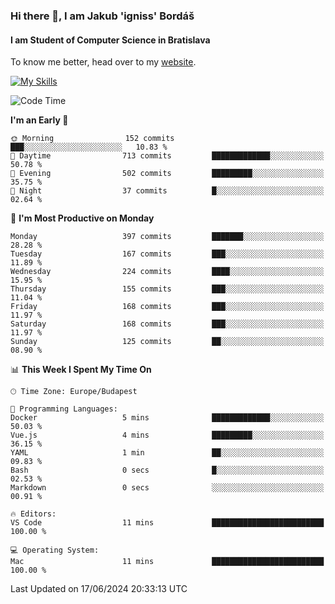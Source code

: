### Hi there 👋, I am Jakub 'igniss' Bordáš

#### I am Student of Computer Science in Bratislava
To know me better, head over to my [website](https://bordas.sk).

[![My Skills](https://skillicons.dev/icons?i=js,html,css,figma,svelte,java,kotlin,python,postgresql,typescript,nest,nodejs)](https://bordas.sk)


<!--START_SECTION:waka-->
![Code Time](http://img.shields.io/badge/Code%20Time-1%2C480%20hrs%2016%20mins-blue)

**I'm an Early 🐤** 

```text
🌞 Morning                152 commits         ███░░░░░░░░░░░░░░░░░░░░░░   10.83 % 
🌆 Daytime                713 commits         █████████████░░░░░░░░░░░░   50.78 % 
🌃 Evening                502 commits         █████████░░░░░░░░░░░░░░░░   35.75 % 
🌙 Night                  37 commits          █░░░░░░░░░░░░░░░░░░░░░░░░   02.64 % 
```
📅 **I'm Most Productive on Monday** 

```text
Monday                   397 commits         ███████░░░░░░░░░░░░░░░░░░   28.28 % 
Tuesday                  167 commits         ███░░░░░░░░░░░░░░░░░░░░░░   11.89 % 
Wednesday                224 commits         ████░░░░░░░░░░░░░░░░░░░░░   15.95 % 
Thursday                 155 commits         ███░░░░░░░░░░░░░░░░░░░░░░   11.04 % 
Friday                   168 commits         ███░░░░░░░░░░░░░░░░░░░░░░   11.97 % 
Saturday                 168 commits         ███░░░░░░░░░░░░░░░░░░░░░░   11.97 % 
Sunday                   125 commits         ██░░░░░░░░░░░░░░░░░░░░░░░   08.90 % 
```


📊 **This Week I Spent My Time On** 

```text
🕑︎ Time Zone: Europe/Budapest

💬 Programming Languages: 
Docker                   5 mins              █████████████░░░░░░░░░░░░   50.03 % 
Vue.js                   4 mins              █████████░░░░░░░░░░░░░░░░   36.15 % 
YAML                     1 min               ██░░░░░░░░░░░░░░░░░░░░░░░   09.83 % 
Bash                     0 secs              █░░░░░░░░░░░░░░░░░░░░░░░░   02.53 % 
Markdown                 0 secs              ░░░░░░░░░░░░░░░░░░░░░░░░░   00.91 % 

🔥 Editors: 
VS Code                  11 mins             █████████████████████████   100.00 % 

💻 Operating System: 
Mac                      11 mins             █████████████████████████   100.00 % 
```


 Last Updated on 17/06/2024 20:33:13 UTC
<!--END_SECTION:waka-->
